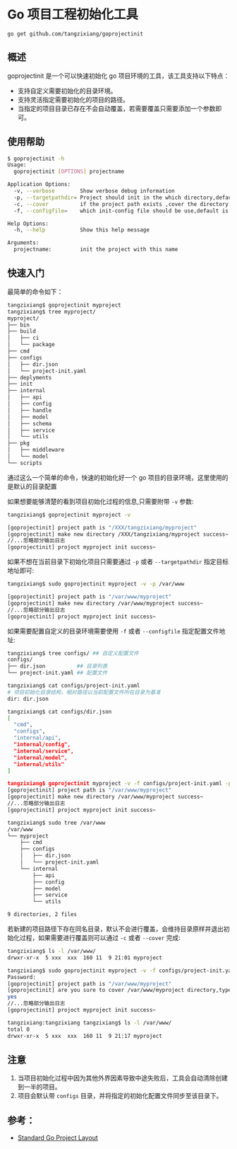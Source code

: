# Go 项目工程初始化工具



`go get github.com/tangzixiang/goprojectinit`



## 概述

goprojectinit 是一个可以快速初始化 go 项目环境的工具，该工具支持以下特点：

- 支持自定义需要初始化的目录环境。
- 支持灵活指定需要初始化的项目的路径。
- 当指定的项目目录已存在不会自动覆盖，若需要覆盖只需要添加一个参数即可。



## 使用帮助

```bash
$ goprojectinit -h
Usage:
  goprojectinit [OPTIONS] projectname

Application Options:
  -v, --verbose        Show verbose debug information
  -p, --targetpathdir= Project should init in the which directory,default is current path,if target directory not exists will be created
  -c, --cover          if the project path exists ,cover the directory and init the project
  -f, --configfile=    which init-config file should be use,default is project-path/configs/config.yaml will be download

Help Options:
  -h, --help           Show this help message

Arguments:
  projectname:         init the project with this name
```



## 快速入门

最简单的命令如下：

```bash
tangzixiang$ goprojectinit myproject
tangzixiang$ tree myproject/
myproject/
├── bin
├── build
│   ├── ci
│   └── package
├── cmd
├── configs
│   ├── dir.json
│   └── project-init.yaml
├── deplyments
├── init
├── internal
│   ├── api
│   ├── config
│   ├── handle
│   ├── model
│   ├── schema
│   ├── service
│   └── utils
├── pkg
│   ├── middleware
│   └── model
└── scripts
```

通过这么一个简单的命令，快速的初始化好一个 go 项目的目录环境，这里使用的是默认的目录配置



如果想要能够清楚的看到项目初始化过程的信息,只需要附带 `-v` 参数:

```bash
tangzixiang$ goprojectinit myproject -v

[goprojectinit] project path is "/XXX/tangzixiang/myproject"
[goprojectinit] make new directory /XXX/tangzixiang/myproject success~
//...忽略部分输出日志
[goprojectinit] projoct myproject init success~
```



如果不想在当前目录下初始化项目只需要通过 `-p` 或者 `--targetpathdir` 指定目标地址即可:

```bash
tangzixiang$ sudo goprojectinit myproject -v -p /var/www

[goprojectinit] project path is "/var/www/myproject"
[goprojectinit] make new directory /var/www/myproject success~
//...忽略部分输出日志
[goprojectinit] projoct myproject init success~
```



如果需要配置自定义的目录环境需要使用 `-f`  或者 `--configfile` 指定配置文件地址:

```bash
tangzixiang$ tree configs/ ## 自定义配置文件
configs/
├── dir.json          ## 目录列表
└── project-init.yaml ## 配置文件

tangzixiang$ cat configs/project-init.yaml
# 项目初始化目录结构，相对路径以当前配置文件所在目录为基准
dir: dir.json

tangzixiang$ cat configs/dir.json
[
  "cmd",
  "configs",
  "internal/api",
  "internal/config",
  "internal/service",
  "internal/model",
  "internal/utils"
]

tangzixiang$ goprojectinit myproject -v -f configs/project-init.yaml -p /var/www
[goprojectinit] project path is "/var/www/myproject"
[goprojectinit] make new directory /var/www/myproject success~
//...忽略部分输出日志
[goprojectinit] projoct myproject init success~

tangzixiang$ sudo tree /var/www
/var/www
└── myproject
    ├── cmd
    ├── configs
    │   ├── dir.json
    │   └── project-init.yaml
    └── internal
        ├── api
        ├── config
        ├── model
        ├── service
        └── utils

9 directories, 2 files
```



若新建的项目路径下存在同名目录，默认不会进行覆盖，会维持目录原样并退出初始化过程，如果需要进行覆盖则可以通过 `-c` 或者 `--cover` 完成:

```bash
tangzixiang$ ls -l /var/www/
drwxr-xr-x  5 xxx  xxx  160 11  9 21:01 myproject

tangzixiang$ sudo goprojectinit myproject -v -f configs/project-init.yaml -p /var/www -c
Password:
[goprojectinit] project path is "/var/www/myproject"
[goprojectinit] are you sure to cover /var/www/myproject directory,type yes or no~
yes
//...忽略部分输出日志
[goprojectinit] projoct myproject init success~

tangzixiang:tangzixiang tangzixiang$ ls -l /var/www/
total 0
drwxr-xr-x  5 xxx  xxx  160 11  9 21:17 myproject
```



## 注意

1. 当项目初始化过程中因为其他外界因素导致中途失败后，工具会自动清除创建到一半的项目。
2. 项目会默认带 `configs` 目录，并将指定的初始化配置文件同步至该目录下。



## 参考：

- [Standard Go Project Layout](https://github.com/golang-standards/project-layout)
